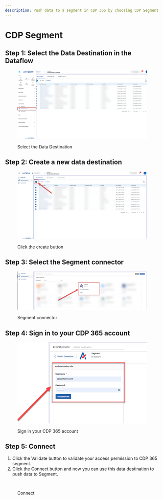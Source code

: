 ```yaml
---
description: Push data to a segment in CDP 365 by choosing CDP Segment Connector.
---
```


# CDP Segment

## Step 1: Select the Data Destination in the Dataflow

<figure><img src="../../../.gitbook/assets/image (844).png" alt=""><figcaption><p>Select the Data Destination</p></figcaption></figure>

## Step 2: Create a new data destination

<figure><img src="../../../.gitbook/assets/image (1612).png" alt=""><figcaption><p>Click the create button</p></figcaption></figure>

## Step 3: Select the Segment connector

<figure><img src="../../../.gitbook/assets/image (2644).png" alt=""><figcaption><p>Segment connector</p></figcaption></figure>

## Step 4: Sign in to your CDP 365 account

<figure><img src="../../../.gitbook/assets/image (2645).png" alt=""><figcaption><p>Sign in your CDP 365 account</p></figcaption></figure>

## Step 5: Connect&#x20;

1. Click the Validate button to validate your access permission to CDP 365 segment.
2. Click the Connect button and now you can use this data destination to push data to Segment.&#x20;

<figure><img src="broken-reference" alt=""><figcaption><p>Connect</p></figcaption></figure>
